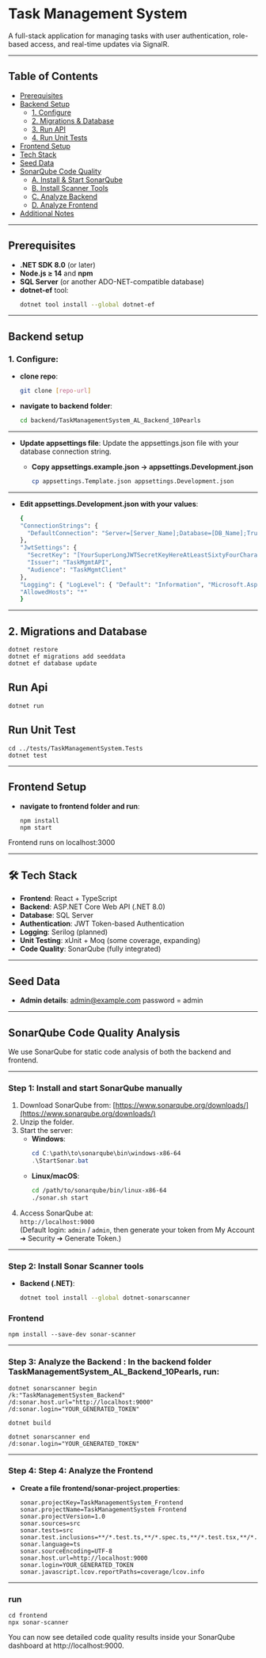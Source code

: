 # Task Management System

A full-stack application for managing tasks with user authentication, role-based access, and real-time updates via SignalR.

---

## Table of Contents

- [Prerequisites](#prerequisites)   
- [Backend Setup](#backend-setup)  
  - [1. Configure](#1-configure)  
  - [2. Migrations & Database](#2-migrations--database)  
  - [3. Run API](#3-run-api)  
  - [4. Run Unit Tests](#4-run-tests)  
- [Frontend Setup](#frontend-setup)  
- [Tech Stack](#tech-stack)  
- [Seed Data](#seed-data)  
- [SonarQube Code Quality](#sonarqube-code-quality)  
  - [A. Install & Start SonarQube](#a-install--start-sonarqube)  
  - [B. Install Scanner Tools](#b-install-scanner-tools)  
  - [C. Analyze Backend](#c-analyze-backend)  
  - [D. Analyze Frontend](#d-analyze-frontend)  
- [Additional Notes](#additional-notes)  

---

## Prerequisites

- **.NET SDK 8.0** (or later)  
- **Node.js ≥ 14** and **npm**  
- **SQL Server** (or another ADO-NET-compatible database)  
- **dotnet-ef** tool:  
  ```bash
  dotnet tool install --global dotnet-ef
---  

## Backend setup 

### 1. Configure:
- **clone repo**:
  ```bash 
  git clone [repo-url]
  
- **navigate to backend folder**:
  ```bash
  cd backend/TaskManagementSystem_AL_Backend_10Pearls

---


- **Update appsettings file**:
Update the appsettings.json file with your database connection string.


  - **Copy appsettings.example.json → appsettings.Development.json**
    ```bash
    cp appsettings.Template.json appsettings.Development.json
---
- **Edit appsettings.Development.json with your values**:
  ```bash
  {
  "ConnectionStrings": {
    "DefaultConnection": "Server=[Server_Name];Database=[DB_Name];Trusted_Connection=True;Encrypt=False"
  },
  "JwtSettings": {
    "SecretKey": "[YourSuperLongJWTSecretKeyHereAtLeastSixtyFourCharacters!]",
    "Issuer": "TaskMgmtAPI",
    "Audience": "TaskMgmtClient"
  },
  "Logging": { "LogLevel": { "Default": "Information", "Microsoft.AspNetCore": "Warning" } },
  "AllowedHosts": "*"
  }


---


## 2. Migrations and Database
    
    dotnet restore
    dotnet ef migrations add seeddata
    dotnet ef database update


## Run Api
    dotnet run


## Run Unit Test
    cd ../tests/TaskManagementSystem.Tests
    dotnet test



---

## Frontend Setup

- **navigate to frontend folder and run**:

      npm install
      npm start

Frontend runs on localhost:3000

---

## 🛠️ Tech Stack
    
- **Frontend**: React + TypeScript
- **Backend**: ASP.NET Core Web API (.NET 8.0)
- **Database**: SQL Server
- **Authentication**: JWT Token-based Authentication
- **Logging**: Serilog (planned)
- **Unit Testing**: xUnit + Moq (some coverage, expanding)
- **Code Quality**: SonarQube (fully integrated)

---

## Seed Data

- **Admin details**: admin@example.com  password = admin



---
## SonarQube Code Quality Analysis

We use SonarQube for static code analysis of both the backend and frontend.

---

### Step 1: Install and start SonarQube manually

1. Download SonarQube from: [https://www.sonarqube.org/downloads/](https://www.sonarqube.org/downloads/)
2. Unzip the folder.
3. Start the server:
   - **Windows**:
     ```powershell
     cd C:\path\to\sonarqube\bin\windows-x86-64
     .\StartSonar.bat
     ```
   - **Linux/macOS**:
     ```bash
     cd /path/to/sonarqube/bin/linux-x86-64
     ./sonar.sh start
     ```
4. Access SonarQube at:  
   `http://localhost:9000`  
   (Default login: `admin` / `admin`, then generate your token from My Account ➔ Security ➔ Generate Token.)

---

### Step 2: Install Sonar Scanner tools

- **Backend (.NET)**:
  ```bash
  dotnet tool install --global dotnet-sonarscanner

### Frontend
    npm install --save-dev sonar-scanner

---

### Step 3: Analyze the Backend : In the backend folder TaskManagementSystem_AL_Backend_10Pearls, run:

    dotnet sonarscanner begin 
    /k:"TaskManagementSystem_Backend" 
    /d:sonar.host.url="http://localhost:9000" 
    /d:sonar.login="YOUR_GENERATED_TOKEN"

    dotnet build

    dotnet sonarscanner end 
    /d:sonar.login="YOUR_GENERATED_TOKEN"


---

### Step 4: Step 4: Analyze the Frontend 
- **Create a file frontend/sonar-project.properties**:

      sonar.projectKey=TaskManagementSystem_Frontend
      sonar.projectName=TaskManagementSystem Frontend
      sonar.projectVersion=1.0
      sonar.sources=src
      sonar.tests=src
      sonar.test.inclusions=**/*.test.ts,**/*.spec.ts,**/*.test.tsx,**/*.spec.tsx
      sonar.language=ts
      sonar.sourceEncoding=UTF-8
      sonar.host.url=http://localhost:9000
      sonar.login=YOUR_GENERATED_TOKEN
      sonar.javascript.lcov.reportPaths=coverage/lcov.info

---
### run 
    cd frontend
    npx sonar-scanner


You can now see detailed code quality results inside your SonarQube dashboard at http://localhost:9000.



